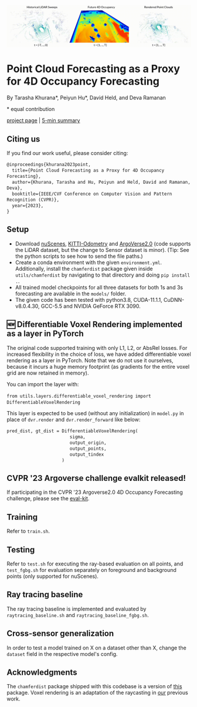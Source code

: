 ![Teaser](images/teaser.gif)

# Point Cloud Forecasting as a Proxy for 4D Occupancy Forecasting
By Tarasha Khurana\*, Peiyun Hu\*, David Held, and Deva Ramanan

\* equal contribution

[project page](https://www.cs.cmu.edu/~tkhurana/ff4d/index.html) | [5-min summary](https://youtu.be/v9rmkYEYmh8)

## Citing us
If you find our work useful, please consider citing:
```
@inproceedings{khurana2023point,
  title={Point Cloud Forecasting as a Proxy for 4D Occupancy Forecasting},
  author={Khurana, Tarasha and Hu, Peiyun and Held, David and Ramanan, Deva},
  booktitle={IEEE/CVF Conference on Computer Vision and Pattern Recognition (CVPR)},
  year={2023},
}
```

## Setup
- Download [nuScenes](https://www.nuscenes.org/nuscenes#download), [KITTI-Odometry](http://www.semantic-kitti.org/dataset.html#download) and [ArgoVerse2.0](https://www.argoverse.org/av2.html#download-link) (code supports the LiDAR dataset, but the change to Sensor dataset is minor). (Tip: See the python scripts to see how to send the file paths.)
- Create a conda environment with the given `environment.yml`. Additionally, install the `chamferdist` package given inside `utils/chamferdist` by navigating to that directory and doing `pip install .`.
- All trained model checkpoints for all three datasets for both 1s and 3s forecasting are available in the `models/` folder.
- The given code has been tested with python3.8, CUDA-11.1.1, CuDNN-v8.0.4.30, GCC-5.5 and NVIDIA GeForce RTX 3090.

## :new: Differentiable Voxel Rendering implemented as a layer in PyTorch
The original code supported training with only L1, L2, or AbsRel losses. For increased flexibility in the choice of loss, we have added differentiable voxel rendering as a layer in PyTorch. Note that we do not use it ourselves, because it incurs a huge memory footprint (as gradients for the entire voxel grid are now retained in memory).

You can import the layer with:

```from utils.layers.differentiable_voxel_rendering import DifferentiableVoxelRendering```

This layer is expected to be used (without any initialization) in `model.py` in place of `dvr.render` and `dvr.render_forward` like below:

```
pred_dist, gt_dist = DifferentiableVoxelRendering(
                        sigma,
                        output_origin,
                        output_points,
                        output_tindex
                     )
```

## CVPR '23 Argoverse challenge evalkit released!
If participating in the CVPR '23 Argoverse2.0 4D Occupancy Forecasting challenge, please see the [eval-kit](./cvpr23-evalkit).

## Training
Refer to `train.sh`.

## Testing
Refer to `test.sh` for executing the ray-based evaluation on all points, and `test_fgbg.sh` for evaluation separately on foreground and background points (only supported for nuScenes).

## Ray tracing baseline
The ray tracing baseline is implemented and evaluated by `raytracing_baseline.sh` and `raytracing_baseline_fgbg.sh`.

## Cross-sensor generalization
In order to test a model trained on X on a dataset other than X, change the `dataset` field in the respective model's config.

## Acknowledgments
The `chamferdist` package shipped with this codebase is a version of [this](https://github.com/krrish94/chamferdist) package. Voxel rendering is an adaptation of the raycasting in [our](https://github.com/tarashakhurana/emergent-occ-forecasting) previous work.
